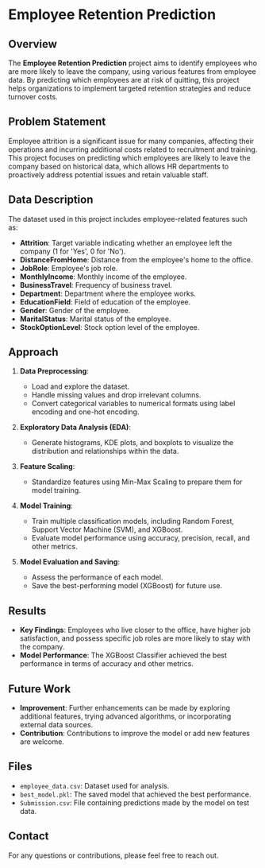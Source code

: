 # Employee Retention Prediction

## Overview

The **Employee Retention Prediction** project aims to identify employees who are more likely to leave the company, using various features from employee data. By predicting which employees are at risk of quitting, this project helps organizations to implement targeted retention strategies and reduce turnover costs.

## Problem Statement

Employee attrition is a significant issue for many companies, affecting their operations and incurring additional costs related to recruitment and training. This project focuses on predicting which employees are likely to leave the company based on historical data, which allows HR departments to proactively address potential issues and retain valuable staff.

## Data Description

The dataset used in this project includes employee-related features such as:

- **Attrition**: Target variable indicating whether an employee left the company (1 for 'Yes', 0 for 'No').
- **DistanceFromHome**: Distance from the employee's home to the office.
- **JobRole**: Employee's job role.
- **MonthlyIncome**: Monthly income of the employee.
- **BusinessTravel**: Frequency of business travel.
- **Department**: Department where the employee works.
- **EducationField**: Field of education of the employee.
- **Gender**: Gender of the employee.
- **MaritalStatus**: Marital status of the employee.
- **StockOptionLevel**: Stock option level of the employee.

## Approach

1. **Data Preprocessing**:
   - Load and explore the dataset.
   - Handle missing values and drop irrelevant columns.
   - Convert categorical variables to numerical formats using label encoding and one-hot encoding.

2. **Exploratory Data Analysis (EDA)**:
   - Generate histograms, KDE plots, and boxplots to visualize the distribution and relationships within the data.

3. **Feature Scaling**:
   - Standardize features using Min-Max Scaling to prepare them for model training.

4. **Model Training**:
   - Train multiple classification models, including Random Forest, Support Vector Machine (SVM), and XGBoost.
   - Evaluate model performance using accuracy, precision, recall, and other metrics.

5. **Model Evaluation and Saving**:
   - Assess the performance of each model.
   - Save the best-performing model (XGBoost) for future use.

## Results

- **Key Findings**: Employees who live closer to the office, have higher job satisfaction, and possess specific job roles are more likely to stay with the company.
- **Model Performance**: The XGBoost Classifier achieved the best performance in terms of accuracy and other metrics.

## Future Work

- **Improvement**: Further enhancements can be made by exploring additional features, trying advanced algorithms, or incorporating external data sources.
- **Contribution**: Contributions to improve the model or add new features are welcome.

## Files

- `employee_data.csv`: Dataset used for analysis.
- `best_model.pkl`: The saved model that achieved the best performance.
- `Submission.csv`: File containing predictions made by the model on test data.

## Contact

For any questions or contributions, please feel free to reach out.
